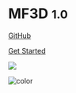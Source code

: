 <!-- _coverpage.md -->

# MF3D <small>1.0</small>

[GitHub](https://github.com/MonkeyGone2Heaven/MF3D-Tools)

[Get Started](#about-the-mf3d-tools-repository)

<!-- background image -->

![](https://github.com/MonkeyGone2Heaven/MF3D-Tools/blob/master/docs/MF3D_Neutral_Cover.png?raw=true)

<!-- background color -->

![color](#FFAB03)

